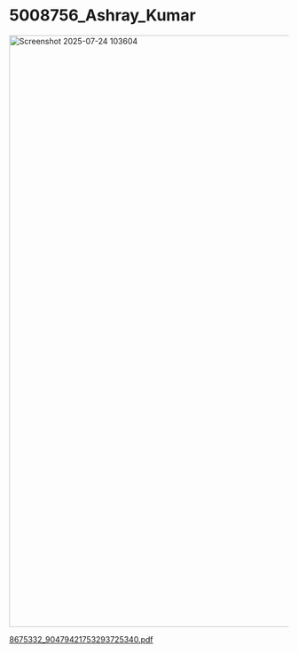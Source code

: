 # 5008756_Ashray_Kumar

<img width="1501" height="1067" alt="Screenshot 2025-07-24 103604" src="https://github.com/user-attachments/assets/b3aef92b-8258-415b-a48e-f4b1a0a854d1" />

[8675332_90479421753293725340.pdf](https://github.com/user-attachments/files/21399330/8675332_90479421753293725340.pdf)
